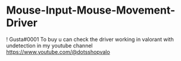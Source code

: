# Mouse-Input-Mouse-Movement-Driver
! Gusta#0001 To buy
u can check the driver working in valorant with undetection in my youtube channel https://www.youtube.com/@dotsshopvalo
